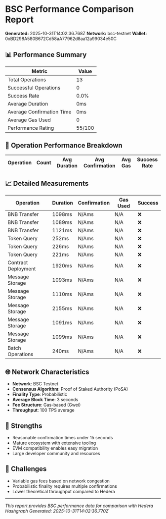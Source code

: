 # BSC Performance Comparison Report

**Generated:** 2025-10-31T14:02:36.768Z
**Network:** bsc-testnet
**Wallet:** 0xBD298A580B672Cd58aA77962d8aa12a99034e50C

## 📊 Performance Summary

| Metric | Value |
|--------|-------|
| Total Operations | 13 |
| Successful Operations | 0 |
| Success Rate | 0.0% |
| Average Duration | 0ms |
| Average Confirmation Time | 0ms |
| Average Gas Used | 0 |
| Performance Rating | 55/100 |

## 🔧 Operation Performance Breakdown

| Operation | Count | Avg Duration | Avg Confirmation | Avg Gas | Success Rate |
|-----------|-------|--------------|------------------|---------|-------------|

## 📈 Detailed Measurements

| Operation | Duration | Confirmation | Gas Used | Success |
|-----------|----------|--------------|----------|----------|
| BNB Transfer | 1098ms | N/Ams | N/A | ❌ |
| BNB Transfer | 1089ms | N/Ams | N/A | ❌ |
| BNB Transfer | 1121ms | N/Ams | N/A | ❌ |
| Token Query | 252ms | N/Ams | N/A | ❌ |
| Token Query | 226ms | N/Ams | N/A | ❌ |
| Token Query | 221ms | N/Ams | N/A | ❌ |
| Contract Deployment | 1920ms | N/Ams | N/A | ❌ |
| Message Storage | 1093ms | N/Ams | N/A | ❌ |
| Message Storage | 1110ms | N/Ams | N/A | ❌ |
| Message Storage | 2155ms | N/Ams | N/A | ❌ |
| Message Storage | 1091ms | N/Ams | N/A | ❌ |
| Message Storage | 1099ms | N/Ams | N/A | ❌ |
| Batch Operations | 240ms | N/Ams | N/A | ❌ |

## 🌐 Network Characteristics

- **Network**: BSC Testnet
- **Consensus Algorithm**: Proof of Staked Authority (PoSA)
- **Finality Type**: Probabilistic
- **Average Block Time**: 3 seconds
- **Fee Structure**: Gas-based (Gwei)
- **Throughput**: 100 TPS average

## 💪 Strengths

- Reasonable confirmation times under 15 seconds
- Mature ecosystem with extensive tooling
- EVM compatibility enables easy migration
- Large developer community and resources

## 🔧 Challenges

- Variable gas fees based on network congestion
- Probabilistic finality requires multiple confirmations
- Lower theoretical throughput compared to Hedera

---

*This report provides BSC performance data for comparison with Hedera Hashgraph*
*Generated: 2025-10-31T14:02:36.770Z*
